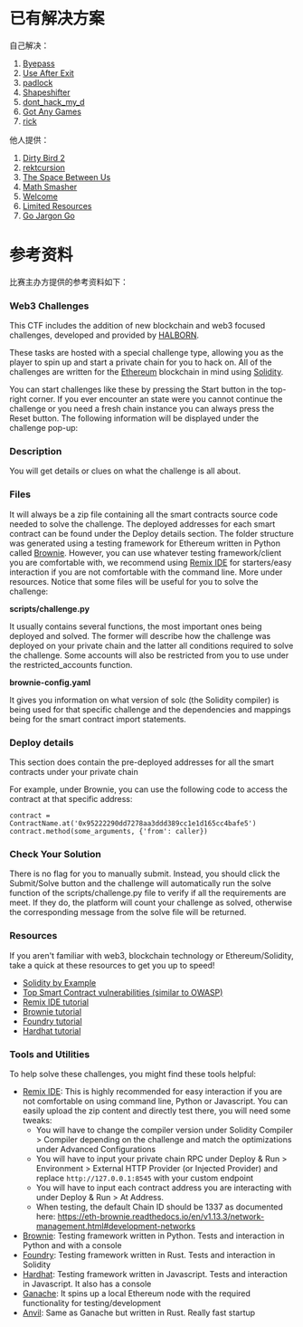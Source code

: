 # 已有解决方案

自己解决：

1. [Byepass](Web/Byepass)
2. [Use After Exit](Web/Use_After_Exit)
3. [padlock](Reverse_Engineering/padlock)
4. [Shapeshifter](Cryptography/Shapeshifter)
5. [dont_hack_my_d](Cryptography/dont_hack_my_d)
6. [Got Any Games](Mobile/Got_Any_Games)
7. [rick](Reverse_Engineering/rick)

他人提供：

1. [Dirty Bird 2](Web/Dirty_Bird_2)
2. [rektcursion](Cryptography/rektcursion)
3. [The Space Between Us](Miscellaneous/The_Space_Between_Us)
4. [Math Smasher](Scripting/Math_Smasher)
5. [Welcome](Web3/Welcome)
6. [Limited Resources](Binary_Exploitation/Limited_Resources)
7. [Go Jargon Go](Reverse_Engineering/Go_Jargon_Go)

# 参考资料

比赛主办方提供的参考资料如下：

### Web3 Challenges

This CTF includes the addition of new blockchain and web3 focused challenges, developed and provided by [HALBORN](https://halborn.com/).

These tasks are hosted with a special challenge type, allowing you as the player to spin up and start a private chain for you to hack on. All of the challenges are written for the [Ethereum](https://ethereum.org/) blockchain in mind using [Solidity](https://soliditylang.org/).

You can start challenges like these by pressing the Start button in the top-right corner. If you ever encounter an state were you cannot continue the challenge or you need a fresh chain instance you can always press the Reset button. The following information will be displayed under the challenge pop-up:

### Description

You will get details or clues on what the challenge is all about.

### Files

It will always be a zip file containing all the smart contracts source code needed to solve the challenge. The deployed addresses for each smart contract can be found under the Deploy details section. The folder structure was generated using a testing framework for Ethereum written in Python called [Brownie](https://eth-brownie.readthedocs.io/en/stable/). However, you can use whatever testing framework/client you are comfortable with, we recommend using [Remix IDE](https://remix.ethereum.org/) for starters/easy interaction if you are not comfortable with the command line. More under resources. Notice that some files will be useful for you to solve the challenge:

**scripts/challenge.py**

It usually contains several functions, the most important ones being deployed and solved. The former will describe how the challenge was deployed on your private chain and the latter all conditions required to solve the challenge. Some accounts will also be restricted from you to use under the restricted_accounts function.

**brownie-config.yaml**

It gives you information on what version of solc (the Solidity compiler) is being used for that specific challenge and the dependencies and mappings being for the smart contract import statements.

### Deploy details

This section does contain the pre-deployed addresses for all the smart contracts under your private chain

For example, under Brownie, you can use the following code to access the contract at that specific address:

```
contract = ContractName.at('0x95222290dd7278aa3ddd389cc1e1d165cc4bafe5')
contract.method(some_arguments, {'from': caller})
```

### Check Your Solution

There is no flag for you to manually submit. Instead, you should click the Submit/Solve button and the challenge will automatically run the solve function of the scripts/challenge.py file to verify if all the requirements are meet. If they do, the platform will count your challenge as solved, otherwise the corresponding message from the solve file will be returned.

### Resources

If you aren't familiar with web3, blockchain technology or Ethereum/Solidity, take a quick at these resources to get you up to speed!

- [Solidity by Example](https://solidity-by-example.org/)
- [Top Smart Contract vulnerabilities (similar to OWASP)](https://swcregistry.io/)
- [Remix IDE tutorial](https://betterprogramming.pub/developing-a-smart-contract-by-using-remix-ide-81ff6f44ba2f)
- [Brownie tutorial](https://chainstack.com/the-brownie-tutorial-series-part-1/)
- [Foundry tutorial](https://www.notamonadtutorial.com/ethereum-development-made-easy-with-foundry/)
- [Hardhat tutorial](https://betterprogramming.pub/the-complete-hands-on-hardhat-tutorial-9e23728fc8a4)

### Tools and Utilities

To help solve these challenges, you might find these tools helpful:

- [Remix IDE](https://remix.ethereum.org/): This is highly recommended for easy interaction if you are not comfortable on using command line, Python or Javascript. You can easily upload the zip content and directly test there, you will need some tweaks:
	- You will have to change the compiler version under Solidity Compiler > Compiler depending on the challenge and match the optimizations under Advanced Configurations
	- You will have to input your private chain RPC under Deploy & Run > Environment > External HTTP Provider (or Injected Provider) and replace `http://127.0.0.1:8545` with your custom endpoint
	- You will have to input each contract address you are interacting with under Deploy & Run > At Address.
	- When testing, the default Chain ID should be 1337 as documented here: https://eth-brownie.readthedocs.io/en/v1.13.3/network-management.html#development-networks
- [Brownie](https://eth-brownie.readthedocs.io/en/stable/): Testing framework written in Python. Tests and interaction in Python and with a console
- [Foundry](https://github.com/foundry-rs/foundry): Testing framework written in Rust. Tests and interaction in Solidity
- [Hardhat](https://github.com/NomicFoundation/hardhat): Testing framework written in Javascript. Tests and interaction in Javascript. It also has a console
- [Ganache](https://github.com/trufflesuite/ganache): It spins up a local Ethereum node with the required functionality for testing/development
- [Anvil](https://github.com/foundry-rs/foundry/tree/master/anvil): Same as Ganache but written in Rust. Really fast startup
